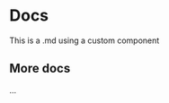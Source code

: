 <script setup>
import editor from '../.vitepress/components/editor.vue'
</script>

# Docs

This is a .md using a custom component

<editor />

## More docs

...